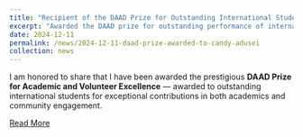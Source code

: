 ```yaml
---
title: "Recipient of the DAAD Prize for Outstanding International Students!"
excerpt: "Awarded the DAAD prize for outstanding performance of international students."
date: 2024-12-11
permalink: /news/2024-12-11-daad-prize-awarded-to-candy-adusei
collection: news
---
```


I am honored to share that I have been awarded the prestigious **DAAD Prize for Academic and Volunteer Excellence** — awarded to outstanding international students for exceptional contributions in both academics and community engagement.

[Read More](https://www.uni-stuttgart.de/universitaet/aktuelles/meldungen/Candy-Adusei-fuer-akademische-und-ehrenamtliche-Exzellenz-ausgezeichnet/)
